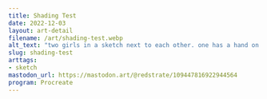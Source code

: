 ```yaml
---
title: Shading Test
date: 2022-12-03
layout: art-detail
filename: /art/shading-test.webp
alt_text: "two girls in a sketch next to each other. one has a hand on their hip and the other is being looked down upon"
slug: shading-test
arttags:
- sketch
mastodon_url: https://mastodon.art/@redstrate/109447816922944564
program: Procreate
---
```

